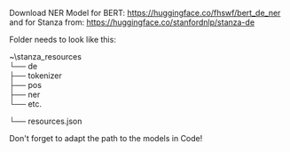 Download NER Model for BERT: https://huggingface.co/fhswf/bert_de_ner
and for Stanza from: https://huggingface.co/stanfordnlp/stanza-de

Folder needs to look like this:

~\stanza_resources\
└── de\
    ├── tokenizer\
    ├── pos\
    ├── ner\
    └── etc.
    
└── resources.json

Don't forget to adapt the path to the models in Code!
